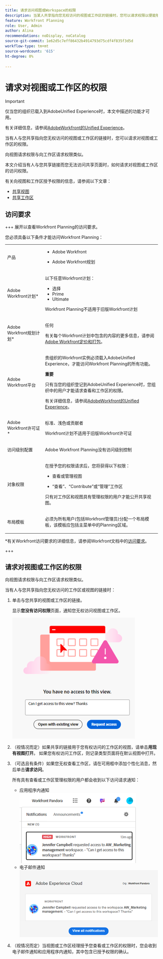 ```yaml
---
title: 请求访问视图或Workspace的权限
description: 当某人共享指向您无权访问的视图或工作区的链接时，您可以请求权限以便能够打开该链接。 本文介绍了当您遇到无法打开的共享链接时，请求访问视图或工作区的步骤。
feature: Workfront Planning
role: User, Admin
author: Alina
recommendations: noDisplay, noCatalog
source-git-commit: 1e62d5c7eff86432b4914793d75cdf4f835f3d5d
workflow-type: tm+mt
source-wordcount: '615'
ht-degree: 0%

---
```



# 请求对视图或工作区的权限

>[!IMPORTANT]
>
>仅当您的组织已载入到AdobeUnified Experience时，本文中描述的功能才可用。
>
>有关详细信息，请参阅[AdobeWorkfront的Unified Experience](/help/quicksilver/workfront-basics/navigate-workfront/workfront-navigation/adobe-unified-experience.md)。


当有人与您共享指向您无权访问的视图或工作区的链接时，您可以请求对视图或工作区的权限。

向视图请求权限与向工作区请求权限类似。

本文介绍当有人与您共享链接而您无法访问共享页面时，如何请求对视图或工作区的访问权限。

有关向视图和工作区授予权限的信息，请参阅以下文章：

* [共享视图](/help/quicksilver/planning/access/share-views.md)
* [共享工作区](/help/quicksilver/planning/access/share-workspaces.md)


## 访问要求

+++ 展开以查看Workfront Planning的访问要求。

您必须具备以下条件才能访问Workfront Planning：

<table style="table-layout:auto"> 
<col> 
</col> 
<col> 
</col> 
<tbody> 
    <tr> 
<tr> 
<td> 
   <p> 产品</p> </td> 
   <td> 
   <ul><li><p> Adobe Workfront</p></li> 
   <li><p> Adobe Workfront规划<p></li></ul></td> 
  </tr>   
<tr> 
   <td role="rowheader"><p>Adobe Workfront计划*</p></td> 
   <td> 
<p>以下任意Workfront计划：</p> 
<ul><li>选择</li> 
<li>Prime</li> 
<li>Ultimate</li></ul> 
<p>Workfront Planning不适用于旧版Workfront计划</p> 
   </td> 
<tr> 
   <td role="rowheader"><p>Adobe Workfront规划计划*</p></td> 
   <td> 
<p>任何 </p> 
<p>有关每个Workfront计划中包含的内容的更多信息，请参阅<a href="https://business.adobe.com/products/workfront/pricing.html">Adobe Workfront定价和打包</a>。 </p> 
   </td> 
 <tr> 
   <td role="rowheader"><p>Adobe Workfront平台</p></td> 
   <td> 
<p>贵组织的Workfront实例必须载入AdobeUnified Experience，才能访问Workfront Planning的所有功能。</p> 
<p><b>重要</b></p>
<p>只有当您的组织登记到AdobeUnified Experience时，您组织中的用户才能请求查看和工作区的权限。 </p>
<p>有关详细信息，请参阅<a href="/help/quicksilver/workfront-basics/navigate-workfront/workfront-navigation/adobe-unified-experience.md">AdobeWorkfront的Unified Experience</a>。 </p> 
   </td> 
   </tr> 
  </tr> 
  <tr> 
   <td role="rowheader"><p>Adobe Workfront许可证*</p></td> 
   <td><p> 标准、浅色或贡献者</p>
   <p>Workfront计划不适用于旧版Workfront许可证</p> 
  </td> 
  </tr> 
  <tr> 
   <td role="rowheader"><p>访问级别配置</p></td> 
   <td> <p>Adobe Workfront Planning没有访问级别控制</p>   
</td> 
  </tr> 
<tr> 
   <td role="rowheader"><p>对象权限</p></td> 
   <td>  <p>在授予您的权限请求后，您将获得以下权限：</p>
   <ul><li><p>查看或管理视图</p></li>
   <li><p>“查看”、“Contribute”或“管理”工作区</p></li></ul>  
   <p>只有对工作区和视图具有管理权限的用户才能公开共享视图。</p></td> 
  </tr> 
<tr> 
   <td role="rowheader"><p>布局模板</p></td> 
   <td> <p>必须为所有用户(包括Workfront管理员)分配一个布局模板，该模板应包括主菜单中的Planning区域。 </p> </td> 
  </tr> 
</tbody> 
</table>

*有关Workfront访问要求的详细信息，请参阅Workfront文档中的[访问要求](/help/quicksilver/administration-and-setup/add-users/access-levels-and-object-permissions/access-level-requirements-in-documentation.md)。

+++

## 请求对视图或工作区的权限

向视图请求权限与向工作区请求权限类似。

当有人与您共享指向您无权访问的工作区或视图的链接时：

1. 单击与您共享的视图或工作区的链接。

   显示&#x200B;**您没有访问权限**&#x200B;页面，通知您无权访问视图或工作区。

   ![](assets/request-access-to-view.png)

1. （视情况而定）如果共享的链接用于您有权访问的工作区的视图，请单击&#x200B;**用现有视图打开**。 如果您有权访问工作区，则记录类型页面将在默认视图中打开。

1. （可选且有条件）如果您无权查看工作区，请在可用框中添加个性化消息，然后单击&#x200B;**请求访问**。

   所有具有查看或工作区管理权限的用户都会收到以下访问请求通知：
   * 应用程序内通知
     ![](assets/in-app-notification-for-access-request.png)
   * 电子邮件通知
     ![](assets/email-notification-for-access-request.png)

1. （视情况而定）当视图或工作区经理授予您查看或工作区的权限时，您会收到电子邮件通知和应用程序内通知，其中包含已授予权限的确认。<!--check this - I was not able to test this, but Isk confirmed.-->



